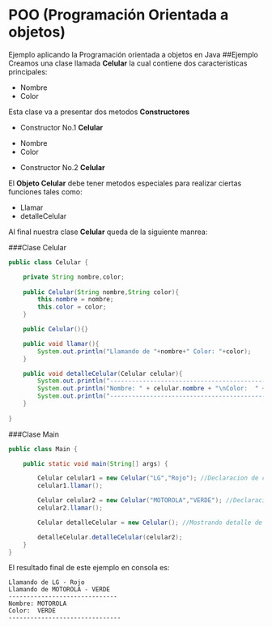 # POO (Programación Orientada a objetos)
  Ejemplo aplicando la Programación orientada a objetos en Java
##Ejemplo
Creamos una clase llamada **Celular** la cual contiene dos caracteristicas principales:
 * Nombre
 * Color
 
Esta clase va a presentar dos metodos **Constructores**
 * Constructor No.1 **Celular**
  - Nombre
  - Color
 * Constructor No.2 **Celular**
 
El **Objeto Celular** debe tener metodos especiales para realizar ciertas funciones tales como:
 * Llamar
 * detalleCelular

Al final nuestra clase **Celular** queda de la siguiente manrea:

###Clase Celular

```java
public class Celular {

    private String nombre,color;
    
    public Celular(String nombre,String color){
        this.nombre = nombre;
        this.color = color;
    }

    public Celular(){}

    public void llamar(){
        System.out.println("Llamando de "+nombre+" Color: "+color);
    }

    public void detalleCelular(Celular celular){
        System.out.println("-----------------------------------------------------------");
        System.out.println("Nombre: " + celular.nombre + "\nColor:  " + celular.color );
        System.out.println("-----------------------------------------------------------");
    }
    
}
```

###Clase Main
```java
public class Main {

    public static void main(String[] args) {

        Celular celular1 = new Celular("LG","Rojo"); //Declaracion de celular 1
        celular1.llamar();

        Celular celular2 = new Celular("MOTOROLA","VERDE"); //Declaracion de celular 2
        celular2.llamar();

        Celular detalleCelular = new Celular(); //Mostrando detalle de objeto celular creado

        detalleCelular.detalleCelular(celular2);
    }
}
```

El resultado final de este ejemplo en consola es:

```console
Llamando de LG - Rojo
Llamando de MOTOROLA - VERDE
------------------------------
Nombre: MOTOROLA
Color:  VERDE
-------------------------------
```


